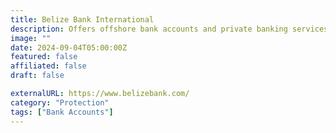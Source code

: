 ```yaml
---
title: Belize Bank International
description: Offers offshore bank accounts and private banking services for individuals and businesses, focusing on privacy and security.
image: ""
date: 2024-09-04T05:00:00Z
featured: false
affiliated: false
draft: false

externalURL: https://www.belizebank.com/
category: "Protection"
tags: ["Bank Accounts"]
---
```

